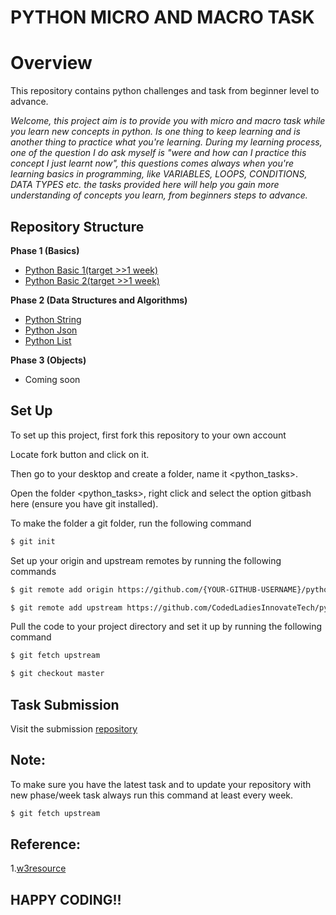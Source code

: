 # **PYTHON MICRO AND MACRO TASK**

# **Overview**

This repository contains python challenges and task from beginner level to advance.

_Welcome, this project aim is to provide you with micro and macro task while you learn new concepts in python. Is one thing to keep learning and is another thing to practice what you're learning. During my learning process, one of the question I do ask myself is "were and how can I practice this concept I just learnt now", this questions comes always when you're learning basics in programming, like VARIABLES, LOOPS, CONDITIONS, DATA TYPES etc. the tasks provided here will help you gain more understanding of concepts you learn, from beginners steps to advance._

## Repository Structure

**Phase 1 (Basics)**

- [Python Basic 1(target >>1 week)](https://github.com/emetowinner/python-challenges/tree/master/Phase-1/Python%20Basic%201)
- [Python Basic 2(target >>1 week)](https://github.com/CodedLadiesInnovateTech/python-challenges/tree/master/Phase-1/Python%20Basic%202)


**Phase 2 (Data Structures and Algorithms)**

- [Python String](https://github.com/CodedLadiesInnovateTech/python-challenges/tree/master/Phase-2/String)
- [Python Json](https://github.com/CodedLadiesInnovateTech/python-challenges/tree/master/Phase-2/Json)
- [Python List](https://github.com/CodedLadiesInnovateTech/python-challenges/tree/master/Phase-2/List)

**Phase 3 (Objects)**

- Coming soon

## Set Up

To set up this project, first fork this repository to your own account

Locate fork button and click on it.

Then go to your desktop and create a folder, name it <python_tasks>.

Open the folder <python_tasks>, right click and select the option gitbash here (ensure you have git installed).

To make the folder a git folder, run the following command

```sh
$ git init
```

Set up your origin and upstream remotes by running the following commands

```sh
$ git remote add origin https://github.com/{YOUR-GITHUB-USERNAME}/python-challenges.git
```

```sh
$ git remote add upstream https://github.com/CodedLadiesInnovateTech/python-challenges.git
```

Pull the code to your project directory and set it up by running the following command

```sh
$ git fetch upstream
```

```sh
$ git checkout master
```

## Task Submission

Visit the submission [repository](https://github.com/CodedLadiesInnovateTech/python-challenge-solutions)

## Note:

To make sure you have the latest task and to update your repository with new phase/week task always run this command at least every week.

```sh
$ git fetch upstream
```

## Reference:

1.[w3resource](https://www.w3resource.com/)

## HAPPY CODING!!
